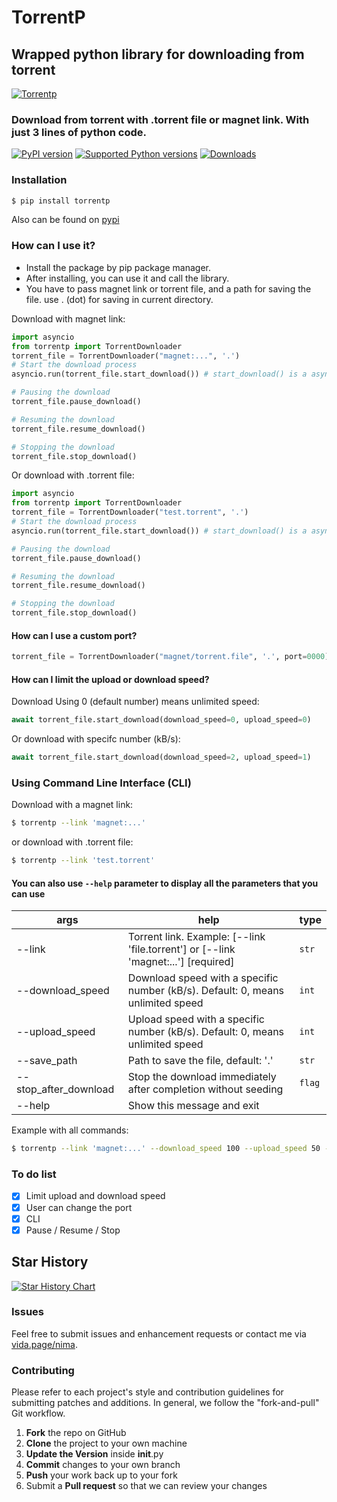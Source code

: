 # TorrentP

##  Wrapped python library for downloading from torrent

[![Torrentp](https://github.com/iw4p/torrentp/raw/master/images/tintin.jpeg
)](https://pypi.org/project/torrentp/)

### Download from torrent with .torrent file or magnet link. With just 3 lines of python code.

[![PyPI version](https://img.shields.io/pypi/v/TorrentP.svg)](https://pypi.org/project/TorrentP)
[![Supported Python versions](https://img.shields.io/pypi/pyversions/TorrentP.svg)](#Installation)
[![Downloads](https://pepy.tech/badge/TorrentP)](https://pepy.tech/project/TorrentP)

### Installation

```sh
$ pip install torrentp
```
Also can be found on [pypi](https://pypi.org/project/torrentp/)

### How can I use it?
  - Install the package by pip package manager.
  - After installing, you can use it and call the library.
  - You have to pass magnet link or torrent file, and a path for saving the file. use . (dot) for saving in current directory.

Download with magnet link:
```python
import asyncio
from torrentp import TorrentDownloader
torrent_file = TorrentDownloader("magnet:...", '.')
# Start the download process
asyncio.run(torrent_file.start_download()) # start_download() is a asynchronous method 

# Pausing the download
torrent_file.pause_download()

# Resuming the download
torrent_file.resume_download()

# Stopping the download
torrent_file.stop_download()
```
Or download with .torrent file:
```python
import asyncio
from torrentp import TorrentDownloader
torrent_file = TorrentDownloader("test.torrent", '.')
# Start the download process
asyncio.run(torrent_file.start_download()) # start_download() is a asynchronous method 

# Pausing the download
torrent_file.pause_download()

# Resuming the download
torrent_file.resume_download()

# Stopping the download
torrent_file.stop_download()
```
#### How can I use a custom port?

```python
torrent_file = TorrentDownloader("magnet/torrent.file", '.', port=0000)
```
#### How can I limit the upload or download speed?

Download Using 0 (default number) means unlimited speed:
```python
await torrent_file.start_download(download_speed=0, upload_speed=0)
```
Or download with specifc number (kB/s):
```python
await torrent_file.start_download(download_speed=2, upload_speed=1)
```
### Using Command Line Interface (CLI)
Download with a magnet link:
```sh
$ torrentp --link 'magnet:...'
```

or download with .torrent file:
```sh
$ torrentp --link 'test.torrent'
```
#### You can also use ```--help``` parameter to display all the parameters that you can use

| args | help | type |
| ------ | ------ | ------ |
| --link | Torrent link. Example: [--link 'file.torrent'] or [--link 'magnet:...']  [required] | ```str``` |
| --download_speed | Download speed with a specific number (kB/s). Default: 0, means unlimited speed | ```int``` |
| --upload_speed | Upload speed with a specific number (kB/s). Default: 0, means unlimited speed | ```int``` |
| --save_path | Path to save the file, default: '.' | ```str``` |
| --stop_after_download | Stop the download immediately after completion without seeding | ```flag``` |
| --help |Show this message and exit |  |

Example with all commands:
```sh
$ torrentp --link 'magnet:...' --download_speed 100 --upload_speed 50 --save_path '.' --stop_after_download
```

### To do list
- [x] Limit upload and download speed
- [x] User can change the port
- [x] CLI
- [x] Pause / Resume / Stop

## Star History

[![Star History Chart](https://api.star-history.com/svg?repos=iw4p/torrentp&type=Date)](https://star-history.com/#iw4p/torrentp&Date)

### Issues
Feel free to submit issues and enhancement requests or contact me via [vida.page/nima](https://vida.page/nima).

### Contributing
Please refer to each project's style and contribution guidelines for submitting patches and additions. In general, we follow the "fork-and-pull" Git workflow.

 1. **Fork** the repo on GitHub
 2. **Clone** the project to your own machine
 3. **Update the Version** inside __init__.py
 4. **Commit** changes to your own branch
 5. **Push** your work back up to your fork
 6. Submit a **Pull request** so that we can review your changes
